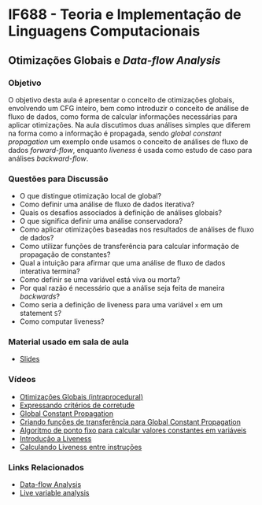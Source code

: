 # IF688 - Teoria e Implementação de Linguagens Computacionais

## Otimizações Globais e _Data-flow Analysis_

### Objetivo

O objetivo desta aula é apresentar o conceito de otimizações globais, envolvendo um CFG inteiro, bem como introduzir o conceito de análise de fluxo de dados, como forma de calcular informações necessárias para aplicar otimizações. Na aula discutimos duas análises simples que diferem na forma como a informação é propagada, sendo _global constant propagation_ um exemplo onde usamos o conceito de análises de fluxo de dados _forward-flow_, enquanto _liveness_ é usada como estudo de caso para análises _backward-flow_.

### Questões para Discussão

- O que distingue otimização local de global?
- Como definir uma análise de fluxo de dados iterativa?
- Quais os desafios associados à definição de análises globais?
- O que significa definir uma análise conservadora?
- Como aplicar otimizações baseadas nos resultados de análises de fluxo de dados?
- Como utilizar funções de transferência para calcular informação de propagação de constantes?
- Qual a intuição para afirmar que uma análise de fluxo de dados interativa termina? 
- Como definir se uma variável está viva ou morta?
- Por qual razão é necessário que a análise seja feita de maneira _backwards_?
- Como seria a definição de liveness para uma variável `x` em um statement `S`?
- Como computar liveness?

### Material usado em sala de aula

- [Slides](https://drive.google.com/file/d/11T_1OMQRNLgrZffp7KNEWHEyuNi1BLju/view)

### Vídeos

- [Otimizações Globais (intraprocedural)](https://www.youtube.com/watch?v=5QCPI-tLaig)
- [Expressando critérios de corretude](https://www.youtube.com/watch?v=gJzEQc3pmpo)
- [Global Constant Propagation](https://www.youtube.com/watch?v=WrUgJ8dedQw)
- [Criando funções de transferência para Global Constant Propagation](https://www.youtube.com/watch?v=FcXLDT34WUY)
- [Algoritmo de ponto fixo para calcular valores constantes em variáveis](https://www.youtube.com/watch?v=U1RGdehABYE)
- [Introdução a Liveness](https://youtu.be/_7jahD1WmQI)
- [Calculando Liveness entre instruções](https://youtu.be/--OoAmvAdUQ)

### Links Relacionados

- [Data-flow Analysis](https://en.wikipedia.org/wiki/Data-flow_analysis)
- [Live variable analysis](https://en.wikipedia.org/wiki/Live_variable_analysis)